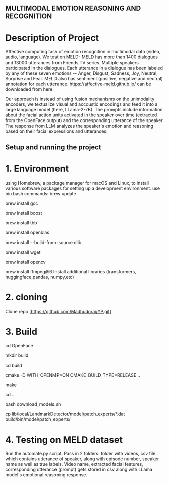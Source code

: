 ## MULTIMODAL EMOTION REASONING AND RECOGNITION 

# Description of Project 
Affective computing task of emotion recognition in multimodal data (video, audio, language). We test on MELD- MELD has more than 1400 dialogues and 13000 utterances from Friends TV series. Multiple speakers participated in the dialogues. Each utterance in a dialogue has been labeled by any of these seven emotions -- Anger, Disgust, Sadness, Joy, Neutral, Surprise and Fear. MELD also has sentiment (positive, negative and neutral) annotation for each utterance. https://affective-meld.github.io/ can be downloaded from here. 

Our approach is instead of using fusion mechanisms on the unimodality encoders, we textualize visual and accoustic encodings and feed it into a large language model (here, LLama-2-7B). The prompts include information about the facial action units activated in the speaker over time (extracted from the OpenFace output) and the corresponding utterance of the speaker. The response from LLM analyzes the speaker's emotion and reasoning based on their facial expressions and utterances.

## Setup and running the project 
# 1. Environment
using Homebrew, a package manager for macOS and Linux, to install various software packages for setting up a development environment. use bin bash commands:
brew update

brew install gcc 

brew install boost

brew install tbb

brew install openblas

brew install --build-from-source dlib

brew install wget

brew install opencv

brew install ffmpeg@6
Install additional libraries (transformers, huggingface,pandas, numpy,etc)

# 2. cloning
Clone repo [https://github.com/Madhudorai/YP.git] 

# 3. Build
cd OpenFace

mkdir build

cd build

cmake -D WITH_OPENMP=ON CMAKE_BUILD_TYPE=RELEASE .. 

make

cd ..

bash download_models.sh 

cp lib/local/LandmarkDetector/model/patch_experts/*.dat build/bin/model/patch_experts/

# 4. Testing on MELD dataset
Run the automate.py script. 
Pass in 2 folders: folder with videos, csv file which contains utterance of speaker, along with episode number, speaker name as well as true labels. Video name, extracted facial features, corresponding utterance (prompt) gets stored in csv along with LLama model's emotional reasoning response. 

